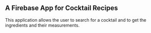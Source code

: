 <h2>A Firebase App for Cocktail Recipes</h2>

<p>This application allows the user to search for a cocktail and to get the ingredients and their measurements.</p>
